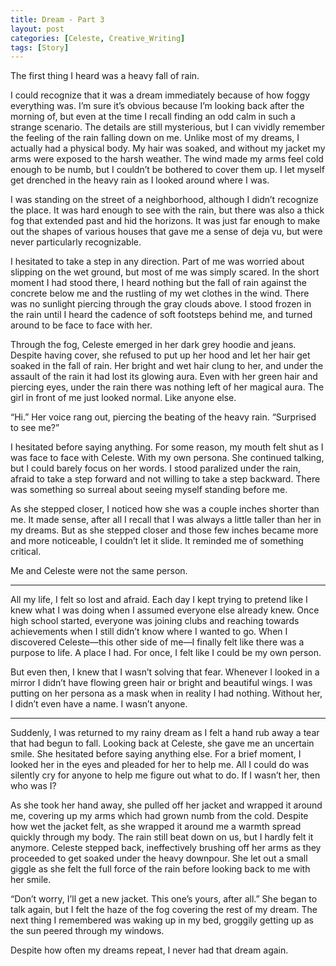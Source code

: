 ```yaml
---
title: Dream - Part 3
layout: post
categories: [Celeste, Creative_Writing]
tags: [Story]
---
```

The first thing I heard was a heavy fall of rain.

I could recognize that it was a dream immediately because of how foggy everything was. I’m sure it’s obvious because I’m looking back after the morning of, but even at the time I recall finding an odd calm in such a strange scenario. The details are still mysterious, but I can vividly remember the feeling of the rain falling down on me. Unlike most of my dreams, I actually had a physical body. My hair was soaked, and without my jacket my arms were exposed to the harsh weather. The wind made my arms feel cold enough to be numb, but I couldn’t be bothered to cover them up. I let myself get drenched in the heavy rain as I looked around where I was.

I was standing on the street of a neighborhood, although I didn’t recognize the place. It was hard enough to see with the rain, but there was also a thick fog that extended past and hid the horizons. It was just far enough to make out the shapes of various houses that gave me a sense of deja vu, but were never particularly recognizable. 

I hesitated to take a step in any direction. Part of me was worried about slipping on the wet ground, but most of me was simply scared. In the short moment I had stood there, I heard nothing but the fall of rain against the concrete below me and the rustling of my wet clothes in the wind. There was no sunlight piercing through the gray clouds above. I stood frozen in the rain until I heard the cadence of soft footsteps behind me, and turned around to be face to face with her.

Through the fog, Celeste emerged in her dark grey hoodie and jeans. Despite having cover, she refused to put up her hood and let her hair get soaked in the fall of rain. Her bright and wet hair clung to her, and under the assault of the rain it had lost its glowing aura. Even with her green hair and piercing eyes, under the rain there was nothing left of her magical aura. The girl in front of me just looked normal. Like anyone else.

“Hi.” Her voice rang out, piercing the beating of the heavy rain. “Surprised to see me?”

I hesitated before saying anything. For some reason, my mouth felt shut as I was face to face with Celeste. With my own persona. She continued talking, but I could barely focus on her words. I stood paralized under the rain, afraid to take a step forward and not willing to take a step backward. There was something so surreal about seeing myself standing before me.

As she stepped closer, I noticed how she was a couple inches shorter than me. It made sense, after all I recall that I was always a little taller than her in my dreams. But as she stepped closer and those few inches became more and more noticeable, I couldn’t let it slide. It reminded me of something critical.

Me and Celeste were not the same person.

-------------------------------------------------------------------------------------------------------------------------------

All my life, I felt so lost and afraid. Each day I kept trying to pretend like I knew what I was doing when I assumed everyone else already knew. Once high school started, everyone was joining clubs and reaching towards achievements when I still didn’t know where I wanted to go. When I discovered Celeste—this other side of me—I finally felt like there was a purpose to life. A place I had. For once, I felt like I could be my own person.

But even then, I knew that I wasn’t solving that fear. Whenever I looked in a mirror I didn’t have flowing green hair or bright and beautiful wings. I was putting on her persona as a mask when in reality I had nothing. Without her, I didn’t even have a name. I wasn’t anyone.

-------------------------------------------------------------------------------------------------------------------------------
	
Suddenly, I was returned to my rainy dream as I felt a hand rub away a tear that had begun to fall. Looking back at Celeste, she gave me an uncertain smile. She hesitated before saying anything else. For a brief moment, I looked her in the eyes and pleaded for her to help me. All I could do was silently cry for anyone to help me figure out what to do. If I wasn’t her, then who was I?

As she took her hand away, she pulled off her jacket and wrapped it around me, covering up my arms which had grown numb from the cold. Despite how wet the jacket felt, as she wrapped it around me a warmth spread quickly through my body. The rain still beat down on us, but I hardly felt it anymore. Celeste stepped back, ineffectively brushing off her arms as they proceeded to get soaked under the heavy downpour. She let out a small giggle as she felt the full force of the rain before looking back to me with her smile.

“Don’t worry, I’ll get a new jacket. This one’s yours, after all.” She began to talk again, but I felt the haze of the fog covering the rest of my dream. The next thing I remembered was waking up in my bed, groggily getting up as the sun peered through my windows.

Despite how often my dreams repeat, I never had that dream again.
